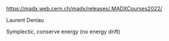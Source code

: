 https://madx.web.cern.ch/madx/releases/.MADXCourses2022/

Laurent Deniau

Symplectic, conserve energy (no energy drift)


